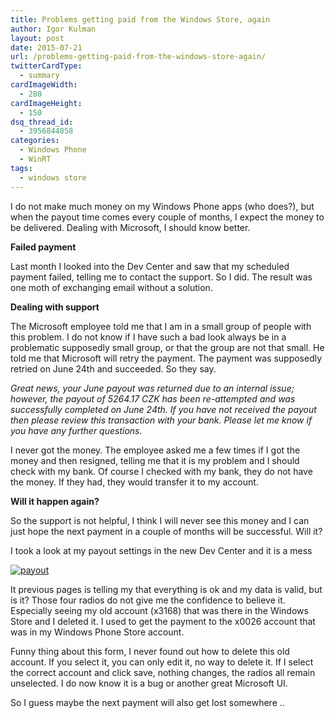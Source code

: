 ```yaml
---
title: Problems getting paid from the Windows Store, again
author: Igor Kulman
layout: post
date: 2015-07-21
url: /problems-getting-paid-from-the-windows-store-again/
twitterCardType:
  - summary
cardImageWidth:
  - 280
cardImageHeight:
  - 150
dsq_thread_id:
  - 3956844858
categories:
  - Windows Phone
  - WinRT
tags:
  - windows store
---
```

I do not make much money on my Windows Phone apps (who does?), but when the payout time comes every couple of months, I expect the money to be delivered. Dealing with Microsoft, I should know better. 

**Failed payment**

Last month I looked into the Dev Center and saw that my scheduled payment failed, telling me to contact the support. So I did. The result was one moth of exchanging email without a solution.

**Dealing with support**

The Microsoft employee told me that I am in a small group of people with this problem. I do not know if I have such a bad look always be in a problematic supposedly small group, or that the group are not that small. He told me that Microsoft will retry the payment. The payment was supposedly retried on June 24th and succeeded. So they say. 

_Great news, your June payout was returned due to an internal issue; however, the payout of 5264.17 CZK has been re-attempted and was successfully completed on June 24th. If you have not received the payout then please review this transaction with your bank. Please let me know if you have any further questions._

I never got the money. The employee asked me a few times if I got the money and then resigned, telling me that it is my problem and I should check with my bank. Of course I checked with my bank, they do not have the money. If they had, they would transfer it to my account.

**Will it happen again?**

So the support is not helpful, I think I will never see this money and I can just hope the next payment in a couple of months will be successful. Will it?

I took a look at my payout settings in the new Dev Center and it is a mess

[<img src="/images/payout.png" alt="payout"  class="alignnone size-full wp-image-1199" />][1]

It previous pages is telling my that everything is ok and my data is valid, but is it? Those four radios do not give me the confidence to believe it. Especially seeing my old account (x3168) that was there in the Windows Store and I deleted it. I used to get the payment to the x0026 account that was in my Windows Phone Store account. 

Funny thing about this form, I never found out how to delete this old account. If you select it, you can only edit it, no way to delete it. If I select the correct account and click save, nothing changes, the radios all remain unselected. I do now know it is a bug or another great Microsoft UI. 

So I guess maybe the next payment will also get lost somewhere ..

 [1]: http://blog.kulman.sk/wp-content/uploads/2015/07/payout.png